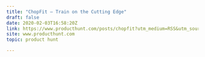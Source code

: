```yaml
---
title: "ChopFit — Train on the Cutting Edge"
draft: false
date: 2020-02-03T16:58:20Z
link: https://www.producthunt.com/posts/chopfit?utm_medium=RSS&utm_source=hune
site: www.producthunt.com
topic: product hunt  

---
```

